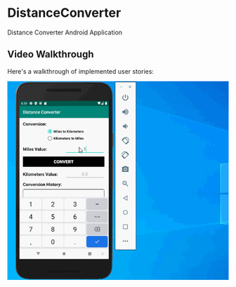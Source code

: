 # DistanceConverter
Distance Converter Android Application

## Video Walkthrough

Here's a walkthrough of implemented user stories:

<img src='walkthrough.gif' title='Video Walkthrough' width='' alt='Video Walkthrough' />
